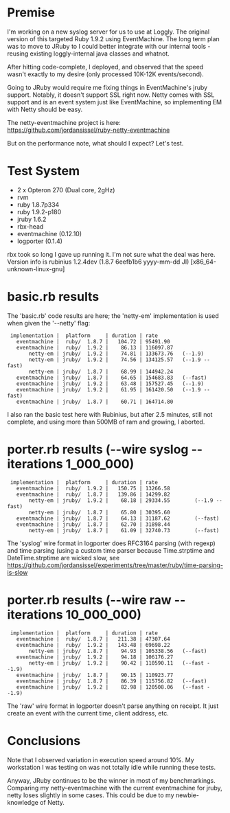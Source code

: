 # Premise

I'm working on a new syslog server for us to use at Loggly. The original
version of this targeted Ruby 1.9.2 using EventMachine. The long term plan was
to move to JRuby to I could better integrate with our internal tools - reusing
existing loggly-internal java classes and whatnot.

After hitting code-complete, I deployed, and observed that the speed wasn't
exactly to my desire (only processed 10K-12K events/second).

Going to JRuby would require me fixing things in EventMachine's jruby support.
Notably, it doesn't support SSL right now. Netty comes with SSL support and is
an event system just like EventMachine, so implementing EM with Netty should be
easy.

The netty-eventmachine project is here: <https://github.com/jordansissel/ruby-netty-eventmachine>

But on the performance note, what should I expect? Let's test.

# Test System

* 2 x Opteron 270 (Dual core, 2gHz)
* rvm
* ruby 1.8.7p334
* ruby 1.9.2-p180
* jruby 1.6.2
* rbx-head 
* eventmachine (0.12.10)
* logporter (0.1.4)

rbx took so long I gave up running it. I'm not sure what the deal was here.
Version info is rubinius 1.2.4dev (1.8.7 6eefb1b6 yyyy-mm-dd JI)
[x86_64-unknown-linux-gnu]

# basic.rb results

The 'basic.rb' code results are here; the 'netty-em' implementation is used
when given the '--netty' flag:

     implementation |  platform     | duration | rate
       eventmachine |  ruby/  1.8.7 |   104.72 | 95491.90
       eventmachine |  ruby/  1.9.2 |    86.13 | 116097.87
           netty-em | jruby/  1.9.2 |    74.81 | 133673.76   (--1.9)
           netty-em | jruby/  1.9.2 |    74.56 | 134125.57   (--1.9 --fast)
           netty-em | jruby/  1.8.7 |    68.99 | 144942.24
       eventmachine | jruby/  1.8.7 |    64.65 | 154683.83   (--fast)
       eventmachine | jruby/  1.9.2 |    63.48 | 157527.45   (--1.9)
       eventmachine | jruby/  1.9.2 |    61.95 | 161420.50   (--1.9 --fast)
       eventmachine | jruby/  1.8.7 |    60.71 | 164714.80

I also ran the basic test here with Rubinius, but after 2.5 minutes, still
not complete, and using more than 500MB of ram and growing, I aborted.

# porter.rb results (--wire syslog --iterations 1_000_000)

     implementation |  platform     | duration | rate
       eventmachine |  ruby/  1.9.2 |   150.75 | 13266.58
       eventmachine |  ruby/  1.8.7 |   139.86 | 14299.82
           netty-em | jruby/  1.9.2 |    68.18 | 29334.55        (--1.9 --fast)
           netty-em | jruby/  1.8.7 |    65.80 | 30395.60
       eventmachine | jruby/  1.8.7 |    64.13 | 31187.62        (--fast)
       eventmachine | jruby/  1.8.7 |    62.70 | 31898.44
           netty-em | jruby/  1.8.7 |    61.09 | 32740.73        (--fast)

The 'syslog' wire format in logporter does RFC3164 parsing (with regexp) and
time parsing (using a custom time parser because Time.strptime and
DateTime.strptime are wicked slow, see
<https://github.com/jordansissel/experiments/tree/master/ruby/time-parsing-is-slow>

# porter.rb results (--wire raw --iterations 10_000_000)

     implementation |  platform     | duration | rate
       eventmachine |  ruby/  1.8.7 |   211.38 | 47307.64
       eventmachine |  ruby/  1.9.2 |   143.48 | 69698.22
           netty-em | jruby/  1.8.7 |    94.93 | 105338.56   (--fast)
       eventmachine | jruby/  1.9.2 |    94.18 | 106176.27
           netty-em | jruby/  1.9.2 |    90.42 | 110590.11   (--fast --1.9)
       eventmachine | jruby/  1.8.7 |    90.15 | 110923.77
       eventmachine | jruby/  1.8.7 |    86.39 | 115756.82   (--fast)
       eventmachine | jruby/  1.9.2 |    82.98 | 120508.06   (--fast --1.9)

The 'raw' wire format in logporter doesn't parse anything on receipt. It just
create an event with the current time, client address, etc.

# Conclusions

Note that I observed variation in execution speed around 10%. My workstation I
was testing on was not totally idle while running these tests.

Anyway, JRuby continues to be the winner in most of my benchmarkings. Comparing
my netty-eventmachine with the current eventmachine for jruby, netty loses
slightly in some cases. This could be due to my newbie-knowledge of Netty.
